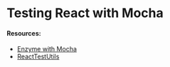 # Testing React with Mocha

#### Resources:

* [Enzyme with Mocha](http://airbnb.io/enzyme/docs/guides/mocha.html)
* [ReactTestUtils](https://facebook.github.io/react/docs/test-utils.html)

